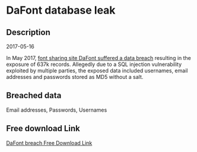 # DaFont database leak

## Description

2017-05-16

In May 2017, <a href="http://www.zdnet.com/article/font-sharing-site-dafont-hacked-thousands-of-accounts-stolen/" target="_blank" rel="noopener">font sharing site DaFont suffered a data breach</a> resulting in the exposure of 637k records. Allegedly due to a SQL injection vulnerability exploited by multiple parties, the exposed data included usernames, email addresses and passwords stored as MD5 without a salt.

## Breached data

Email addresses, Passwords, Usernames

## Free download Link

[DaFont breach Free Download Link](https://tinyurl.com/2b2k277t)